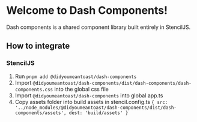 # Welcome to Dash Components!

Dash components is a shared component library built entirely in StencilJS.

## How to integrate

### StencilJS

1. Run `pnpm add @didyoumeantoast/dash-components`
2. Import `@didyoumeantoast/dash-components/dist/dash-components/dash-components.css` into the global css file
3. Import `@didyoumeantoast/dash-components` into global app.ts
4. Copy assets folder into build assets in stencil.config.ts
   `{ src: '../node_modules/@didyoumeantoast/dash-components/dist/dash-components/assets', dest: 'build/assets' }`
